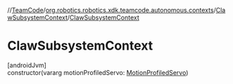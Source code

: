 //[TeamCode](../../../index.md)/[org.robotics.robotics.xdk.teamcode.autonomous.contexts](../index.md)/[ClawSubsystemContext](index.md)/[ClawSubsystemContext](-claw-subsystem-context.md)

# ClawSubsystemContext

[androidJvm]\
constructor(vararg motionProfiledServo: [MotionProfiledServo](../../org.robotics.robotics.xdk.teamcode.subsystem.motionprofile.wrappers/-motion-profiled-servo/index.md))
